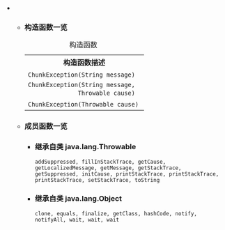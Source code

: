 <div class="summary">
<ul class="blockList">
<li class="blockList">
<!-- ======== CONSTRUCTOR SUMMARY ======== -->
<ul class="blockList">
<li class="blockList"><a name="constructor.summary">
<!--   -->
</a>
<h3>构造函数一览</h3>
<table class="memberSummary" border="0" cellpadding="3" cellspacing="0" summary="Constructor Summary table, listing constructors, and an explanation">
<caption><span>构造函数</span><span class="tabEnd"> </span></caption>
<tr>
<th>构造函数描述</th>
</tr>
<tr class="altColor">
<td class="colOne"><code><span class="memberNameLink"><a >ChunkException</a></span>(<a  title="class or interface in java.lang">String</a> message)</code> </td>
</tr>
<tr class="rowColor">
<td class="colOne"><code><span class="memberNameLink"><a >ChunkException</a></span>(<a  title="class or interface in java.lang">String</a> message,
              <a  title="class or interface in java.lang">Throwable</a> cause)</code> </td>
</tr>
<tr class="altColor">
<td class="colOne"><code><span class="memberNameLink"><a >ChunkException</a></span>(<a  title="class or interface in java.lang">Throwable</a> cause)</code> </td>
</tr>
</table>
</li>
</ul>
<!-- ========== METHOD SUMMARY =========== -->
<ul class="blockList">
<li class="blockList"><a name="method.summary">
<!--   -->
</a>
<h3>成员函数一览</h3>
<ul class="blockList">
<li class="blockList"><a name="methods.inherited.from.class.java.lang.Throwable">
<!--   -->
</a>
<h3>继承自类 java.lang.<a  title="class or interface in java.lang">Throwable</a></h3>
<code><a  title="class or interface in java.lang">addSuppressed</a>, <a  title="class or interface in java.lang">fillInStackTrace</a>, <a  title="class or interface in java.lang">getCause</a>, <a  title="class or interface in java.lang">getLocalizedMessage</a>, <a  title="class or interface in java.lang">getMessage</a>, <a  title="class or interface in java.lang">getStackTrace</a>, <a  title="class or interface in java.lang">getSuppressed</a>, <a  title="class or interface in java.lang">initCause</a>, <a  title="class or interface in java.lang">printStackTrace</a>, <a  title="class or interface in java.lang">printStackTrace</a>, <a  title="class or interface in java.lang">printStackTrace</a>, <a  title="class or interface in java.lang">setStackTrace</a>, <a  title="class or interface in java.lang">toString</a></code></li>
</ul>
<ul class="blockList">
<li class="blockList"><a name="methods.inherited.from.class.java.lang.Object">
<!--   -->
</a>
<h3>继承自类 java.lang.<a  title="class or interface in java.lang">Object</a></h3>
<code><a  title="class or interface in java.lang">clone</a>, <a  title="class or interface in java.lang">equals</a>, <a  title="class or interface in java.lang">finalize</a>, <a  title="class or interface in java.lang">getClass</a>, <a  title="class or interface in java.lang">hashCode</a>, <a  title="class or interface in java.lang">notify</a>, <a  title="class or interface in java.lang">notifyAll</a>, <a  title="class or interface in java.lang">wait</a>, <a  title="class or interface in java.lang">wait</a>, <a  title="class or interface in java.lang">wait</a></code></li>
</ul>
</li>
</ul>
</li>
</ul>
</div>
